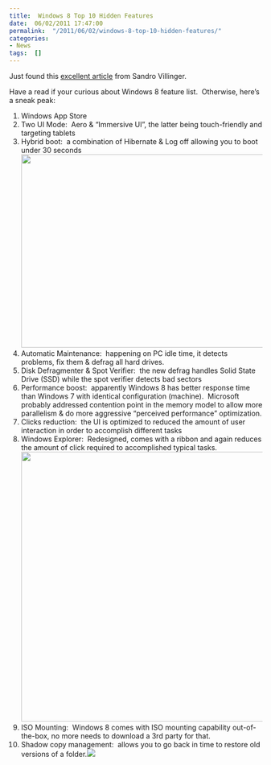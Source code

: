 ```yaml
---
title:  Windows 8 Top 10 Hidden Features
date:  06/02/2011 17:47:00
permalink:  "/2011/06/02/windows-8-top-10-hidden-features/"
categories:
- News
tags:  []
---
```

<p>Just found this <a href="http://www.itworld.com/software/169627/10-hidden-features-windows-8">excellent article</a> from Sandro Villinger.</p>  <p>Have a read if your curious about Windows 8 feature list.&#160; Otherwise, here’s a sneak peak:</p>  <ol>   <li>Windows App Store </li>    <li>Two UI Mode:&#160; Aero &amp; “Immersive UI”, the latter being touch-friendly and targeting tablets </li>    <li>Hybrid boot:&#160; a combination of Hibernate &amp; Log off allowing you to boot under 30 seconds<img src="http://www.itworld.com/sites/default/files/Win8-06-600.png" width="640" height="384" /> </li>    <li>Automatic Maintenance:&#160; happening on PC idle time, it detects problems, fix them &amp; defrag all hard drives. </li>    <li>Disk Defragmenter &amp; Spot Verifier:&#160; the new defrag handles Solid State Drive (SSD) while the spot verifier detects bad sectors </li>    <li>Performance boost:&#160; apparently Windows 8 has better response time than Windows 7 with identical configuration (machine).&#160; Microsoft probably addressed contention point in the memory model to allow more parallelism &amp; do more aggressive “perceived performance” optimization. </li>    <li>Clicks reduction:&#160; the UI is optimized to reduced the amount of user interaction in order to accomplish different tasks </li>    <li>Windows Explorer:&#160; Redesigned, comes with a ribbon and again reduces the amount of click required to accomplished typical tasks.<img src="http://www.itworld.com/sites/default/files/Win8-10-600.png" width="1024" height="536" /> </li>    <li>ISO Mounting:&#160; Windows 8 comes with ISO mounting capability out-of-the-box, no more needs to download a 3rd party for that. </li>    <li>Shadow copy management:&#160; allows you to go back in time to restore old versions of a folder.<img src="http://www.itworld.com/sites/default/files/Win8-15-600.png" /> </li> </ol>